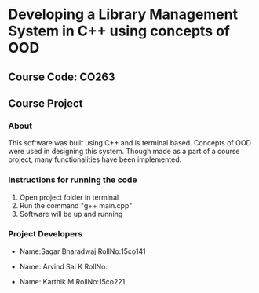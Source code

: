 # Developing a Library Management System in C++ using concepts of OOD
## Course Code: CO263
## Course Project

### About

This software was built using C++ and is terminal based. Concepts of OOD were used in designing this system. Though made as a part
of a course project, many functionalities have been implemented.

### Instructions for running the code

1. Open project folder in terminal
2. Run the command "g++ main.cpp"
3. Software will be up and running

### Project Developers

* Name:Sagar Bharadwaj
RollNo:15co141

* Name: Arvind Sai K
RollNo:

* Name: Karthik M
RollNo:15co221
